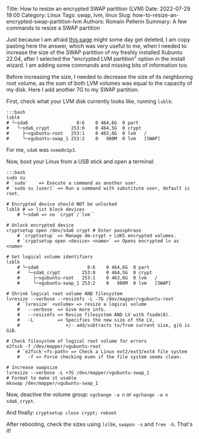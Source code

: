 Title: How to resize an encrypted SWAP partition (LVM)
Date: 2022-07-29 19:00
Category: Linux
Tags: swap, lvm, linux
Slug: how-to-resize-an-encrypted-swap-partition-lvm
Authors: Romain Pellerin
Summary: A few commands to resize a SWAP partition

Just because I am afraid [this page](https://askubuntu.com/a/1412311) might some day get deleted, I am copy pasting here the answer, which was very useful to me, when I needed to increase the size of the SWAP partition of my freshly installed Xubuntu 22.04, after I selected the "encrypted LVM partition" option in the install wizard. I am adding some commands and missing bits of information too.

Before increasing the size, I needed to decrease the size of its neighboring root volume, as the sum of both LVM volumes was equal to the capacity of my disk. Here I add another 7G to my SWAP partition.

First, check what your LVM disk currently looks like, running `lsblk`:

    :::bash
    lsblk
    # └─sda6                  8:6    0 464,6G  0 part
    #   └─sda6_crypt        253:0    0 464,5G  0 crypt
    #     ├─vgubuntu-root   253:1    0 463,6G  0 lvm   /
    #     └─vgubuntu-swap_1 253:2    0   980M  0 lvm   [SWAP]

For me, `sda6` was `nvme0n1p3`.

Now, boot your Linux from a USB stick and open a terminal:

    :::bash
    sudo su
    # `sudo`    => Execute a command as another user.
    # `sudo su [user]` => Run a command with substitute user, default is root.

    # Encrypted device should NOT be unlocked
    lsblk # => list block devices
        # └─sda6 => no `crypt`/`lvm``

    # Unlock encrypted device
    cryptsetup open /dev/sda6 crypt # Enter passphrase
        # `cryptsetup` => Manage dm-crypt + LUKS encrypted volumes.
        # `cryptsetup open <device> <name>` => Opens encrypted lv as <name>

    # Get logical volume identifiers
    lsblk
        # └─sda6                  8:6    0 464,6G  0 part
        #   └─sda6_crypt        253:0    0 464,5G  0 crypt
        #     ├─vgubuntu-root   253:1    0 463,6G  0 lvm   /
        #     └─vgubuntu-swap_1 253:2    0   980M  0 lvm   [SWAP]

    # Shrink logical root volume AND filesystem
    lvresize --verbose --resizefs -L -7G /dev/mapper/vgubuntu-root
        # `lvresize` <volume> => resize a logical volume
        #   --verbose  => Give more info.
        #   --resizefs => Resize filesystem AND LV with fsadm(8).
        #   -L         => Specifies the new size of the LV,
        #                 +/- add/subtracts to/from current size, g|G is GiB.

    # Check filesystem of logical root volume for errors
    e2fsck -f /dev/mapper/vgubuntu-root
        # `e2fsck`<fs-path> => Check a Linux ext2/ext3/ext4 file system
        #   -f => Force checking even if the file system seems clean.

    # Increase swapsize
    lvresize --verbose -L +7G /dev/mapper/vgubuntu-swap_1
    # Format to make it usable
    mkswap /dev/mapper/vgubuntu-swap_1

Now, deactive the volume group: `vgchange -a n` or `vgchange -a n sda6_crypt`.

And finally: `cryptsetup close crypt; reboot`

After rebooting, check the sizes using `lslbk`, `swapon -s` and `free -h`. That's it!
